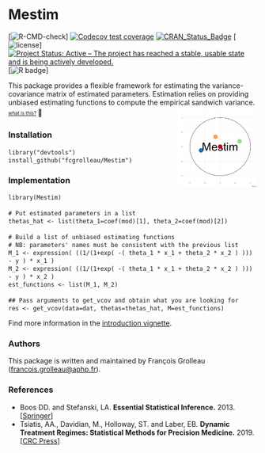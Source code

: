 # Mestim

<!-- badges: start -->
[![R-CMD-check](https://github.com/cosimameyer/overviewR/workflows/R-CMD-check/badge.svg)]
[![Codecov test
coverage](https://codecov.io/gh/cosimameyer/overviewR/branch/master/graph/badge.svg)](https://app.codecov.io/gh/cosimameyer/overviewR?branch=master)
[![CRAN_Status_Badge](https://www.r-pkg.org/badges/version/Mestim)](https://cran.r-project.org/package=Mestim)
[![license](https://img.shields.io/badge/license-MIT-blue)]
[![Project Status: Active – The project has reached a stable, usable state and is being actively developed.](https://www.repostatus.org/badges/latest/active.svg)](https://www.repostatus.org/#active)
[![R badge](https://img.shields.io/badge/Build%20with-♥%20and%20R-blue)]
<!-- badges: end -->

This package provides a flexible framework for estimating the variance-covariance matrix of estimated parameters.
Estimation relies on providing unbiased estimating functions to compute the empirical sandwich variance.
<sub><sup><a href="https://github.com/fcgrolleau/Mestim/blob/master/figures/spins.md">
<img src="figures/minimal.gif" align="right" alt="" width="160" />    what is this?</a> </sup></sub>
:monkey:

### Installation
```
library("devtools")
install_github("fcgrolleau/Mestim")
```

### Implementation
```
library(Mestim)

# Put estimated parameters in a list
thetas_hat <- list(theta_1=coef(mod)[1], theta_2=coef(mod)[2])

# Build a list of unbiased estimating functions
# NB: parameters' names must be consistent with the previous list
M_1 <- expression( ((1/(1+exp( -( theta_1 * x_1 + theta_2 * x_2 ) ))) - y ) * x_1 )
M_2 <- expression( ((1/(1+exp( -( theta_1 * x_1 + theta_2 * x_2 ) ))) - y ) * x_2 )
est_functions <- list(M_1, M_2)

## Pass arguments to get_vcov and obtain what you are looking for
res <- get_vcov(data=dat, thetas=thetas_hat, M=est_functions)
```
Find more information in the <a href="https://fcgrolleau.github.io/Mestim/vignette/vignette.html"> introduction vignette</a>.

### Authors
This package is written and maintained by François Grolleau (francois.grolleau@aphp.fr).

### References
- Boos DD. and Stefanski, LA.
<b>Essential Statistical Inference.</b> 2013. [<a href="https://doi.org/10.1007/978-1-4614-4818-1">Springer</a>]
- Tsiatis, AA., Davidian, M., Holloway, ST. and Laber, EB.
<b>Dynamic Treatment Regimes: Statistical Methods for Precision Medicine.</b> 2019. [<a href="https://doi.org/10.1201/9780429192692">CRC Press</a>]
